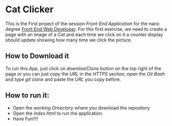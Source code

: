 # Cat Clicker

This is the First project of the session _Front-End Application_ for the nano degree [Front End Web Developer](https://eu.udacity.com/course/front-end-web-developer-nanodegree--nd001).
For this first exercise, we need to create a page with an image of a *Cat* and each time we click on it  a counter display should update showing how many time we click the picture.

## How to Download it

To run this *App*, just click on _downloa/Clone_ button on the top right of the page or you can just copy the _URL_ in the _HTTPS_ section, open the *_Git Bash_*  and type _git clone_ and paste the _URL_ you copy before.

## How to run it:

* Open the _working Drirectory_ where you download the repository
* Open the *index.html* to run the application.
* Have Fun!!!!
